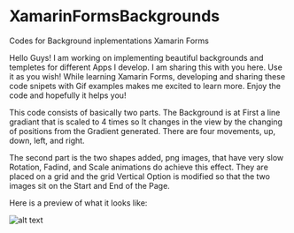 # XamarinFormsBackgrounds
Codes for Background inplementations Xamarin Forms

Hello Guys!
I am working on implementing beautiful backgrounds and templetes for different Apps I develop. I am sharing this with you here. Use it as you wish!
While learning Xamarin Forms, developing and sharing these code snipets with Gif examples makes me excited to learn more.
Enjoy the code and hopefully it helps you!

This code consists of basically two parts. The Background is at First a line gradiant that is scaled to 4 times so It changes in the view by the changing of positions from the Gradient generated. There are four movements, up, down, left, and right.

The second part is the two shapes added, png images, that have very slow Rotation, Fadind, and Scale animations do achieve this effect. They are placed on a grid and the grid Vertical Option is modified so that the two images sit on the Start and End of the Page.

Here is a preview of what it looks like:

![alt text](https://github.com/giovannapp/XamarinFormsBackgrounds/blob/main/BackgroundImageAnimationsandGradiant.gif?raw=true)
